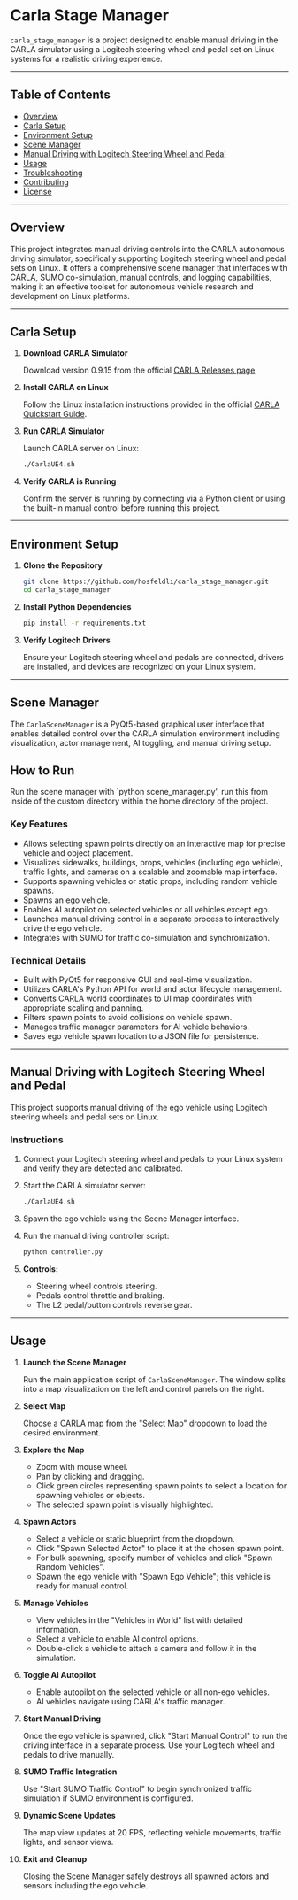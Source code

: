 # Carla Stage Manager

`carla_stage_manager` is a project designed to enable manual driving in the CARLA simulator using a Logitech steering wheel and pedal set on Linux systems for a realistic driving experience.

---

## Table of Contents

- [Overview](#overview)
- [Carla Setup](#carla-setup)
- [Environment Setup](#environment-setup)
- [Scene Manager](#scene-manager)
- [Manual Driving with Logitech Steering Wheel and Pedal](#manual-driving-with-logitech-steering-wheel-and-pedal)
- [Usage](#usage)
- [Troubleshooting](#troubleshooting)
- [Contributing](#contributing)
- [License](#license)

---

## Overview

This project integrates manual driving controls into the CARLA autonomous driving simulator, specifically supporting Logitech steering wheel and pedal sets on Linux. It offers a comprehensive scene manager that interfaces with CARLA, SUMO co-simulation, manual controls, and logging capabilities, making it an effective toolset for autonomous vehicle research and development on Linux platforms.

---

## Carla Setup

1. **Download CARLA Simulator**

   Download version 0.9.15 from the official [CARLA Releases page](https://github.com/carla-simulator/carla/releases).

2. **Install CARLA on Linux**

   Follow the Linux installation instructions provided in the official [CARLA Quickstart Guide](https://carla.readthedocs.io/en/latest/start_quickstart/).

3. **Run CARLA Simulator**

   Launch CARLA server on Linux:

   ```bash
   ./CarlaUE4.sh
   ```

4. **Verify CARLA is Running**

   Confirm the server is running by connecting via a Python client or using the built-in manual control before running this project.

---

## Environment Setup

1. **Clone the Repository**

   ```bash
   git clone https://github.com/hosfeldli/carla_stage_manager.git
   cd carla_stage_manager
   ```

2. **Install Python Dependencies**

   ```bash
   pip install -r requirements.txt
   ```

3. **Verify Logitech Drivers**

   Ensure your Logitech steering wheel and pedals are connected, drivers are installed, and devices are recognized on your Linux system.

---

## Scene Manager

The `CarlaSceneManager` is a PyQt5-based graphical user interface that enables detailed control over the CARLA simulation environment including visualization, actor management, AI toggling, and manual driving setup.

## How to Run

Run the scene manager with `python scene_manager.py', run this from inside of the custom directory within the home directory of the project.

### Key Features

- Allows selecting spawn points directly on an interactive map for precise vehicle and object placement.
- Visualizes sidewalks, buildings, props, vehicles (including ego vehicle), traffic lights, and cameras on a scalable and zoomable map interface.
- Supports spawning vehicles or static props, including random vehicle spawns.
- Spawns an ego vehicle.
- Enables AI autopilot on selected vehicles or all vehicles except ego.
- Launches manual driving control in a separate process to interactively drive the ego vehicle.
- Integrates with SUMO for traffic co-simulation and synchronization.

### Technical Details

- Built with PyQt5 for responsive GUI and real-time visualization.
- Utilizes CARLA's Python API for world and actor lifecycle management.
- Converts CARLA world coordinates to UI map coordinates with appropriate scaling and panning.
- Filters spawn points to avoid collisions on vehicle spawn.
- Manages traffic manager parameters for AI vehicle behaviors.
- Saves ego vehicle spawn location to a JSON file for persistence.

---

## Manual Driving with Logitech Steering Wheel and Pedal

This project supports manual driving of the ego vehicle using Logitech steering wheels and pedal sets on Linux.

### Instructions

1. Connect your Logitech steering wheel and pedals to your Linux system and verify they are detected and calibrated.

2. Start the CARLA simulator server:

   ```bash
   ./CarlaUE4.sh
   ```

3. Spawn the ego vehicle using the Scene Manager interface.

4. Run the manual driving controller script:

   ```bash
   python controller.py
   ```

5. **Controls:**

   - Steering wheel controls steering.
   - Pedals control throttle and braking.
   - The L2 pedal/button controls reverse gear.

---

## Usage

1. **Launch the Scene Manager**

   Run the main application script of `CarlaSceneManager`. The window splits into a map visualization on the left and control panels on the right.

2. **Select Map**

   Choose a CARLA map from the "Select Map" dropdown to load the desired environment.

3. **Explore the Map**

   - Zoom with mouse wheel.
   - Pan by clicking and dragging.
   - Click green circles representing spawn points to select a location for spawning vehicles or objects.
   - The selected spawn point is visually highlighted.

4. **Spawn Actors**

   - Select a vehicle or static blueprint from the dropdown.
   - Click "Spawn Selected Actor" to place it at the chosen spawn point.
   - For bulk spawning, specify number of vehicles and click "Spawn Random Vehicles".
   - Spawn the ego vehicle with "Spawn Ego Vehicle"; this vehicle is ready for manual control.

5. **Manage Vehicles**

   - View vehicles in the "Vehicles in World" list with detailed information.
   - Select a vehicle to enable AI control options.
   - Double-click a vehicle to attach a camera and follow it in the simulation.

6. **Toggle AI Autopilot**

   - Enable autopilot on the selected vehicle or all non-ego vehicles.
   - AI vehicles navigate using CARLA's traffic manager.

7. **Start Manual Driving**

   Once the ego vehicle is spawned, click "Start Manual Control" to run the driving interface in a separate process. Use your Logitech wheel and pedals to drive manually.

8. **SUMO Traffic Integration**

   Use "Start SUMO Traffic Control" to begin synchronized traffic simulation if SUMO environment is configured.

9. **Dynamic Scene Updates**

   The map view updates at 20 FPS, reflecting vehicle movements, traffic lights, and sensor views.

10. **Exit and Cleanup**

    Closing the Scene Manager safely destroys all spawned actors and sensors including the ego vehicle.



